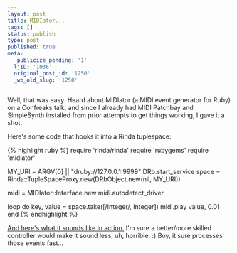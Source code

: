 ```yaml
---
layout: post
title: MIDIator...
tags: []
status: publish
type: post
published: true
meta:
  _publicize_pending: '1'
  ljID: '1036'
  original_post_id: '1250'
  _wp_old_slug: '1250'
---
```

Well, that was easy.  Heard about MIDIator (a MIDI event generator for Ruby) on a Confreaks talk, and since I already had MIDI Patchbay and SimpleSynth installed from prior attempts to get things working, I gave it a shot.

Here's some code that hooks it into a Rinda tuplespace:

{% highlight ruby %}
require 'rinda/rinda'
require 'rubygems'
require 'midiator'

MY_URI = ARGV[0] || "druby://127.0.0.1:9999"
DRb.start_service
space = Rinda::TupleSpaceProxy.new(DRbObject.new(nil, MY_URI))

midi = MIDIator::Interface.new
midi.autodetect_driver

loop do
  key, value = space.take([/Integer/, Integer])
  midi.play value, 0.01
end
{% endhighlight %}

<a href='http://jay.mcgavren.com/blog/wp-content/uploads/2009/08/midi_agent.swf' title='midi_agent.swf'>And here's what it sounds like in action.</a>  I'm sure a better/more skilled controller would make it sound less, uh, horrible.  :)  Boy, it sure processes those events fast...
